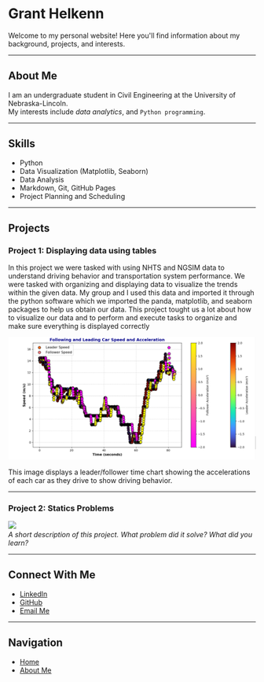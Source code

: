 # Grant Helkenn

Welcome to my personal website! Here you'll find information about my background, projects, and interests.

---

## About Me

I am an undergraduate student in Civil Engineering at the University of Nebraska-Lincoln.  
My interests include *data analytics*, and `Python programming`.

---

## Skills

- Python  
- Data Visualization (Matplotlib, Seaborn)  
- Data Analysis  
- Markdown, Git, GitHub Pages
- Project Planning and Scheduling

---

## Projects

### Project 1: Displaying data using tables
In this project we were tasked with using NHTS and NGSIM data to understand driving behavior and transportation system performance. We were tasked with organizing and displaying data to visualize the trends within the given data. My group and I used this data and imported it through the python software which we imported the panda, matplotlib, and seaborn packages to help us obtain our data. This project tought us a lot about how to visualize our data and to perform and execute tasks to organize and make sure everything is displayed correctly

![Project Chart](Project_3.png)  

This image displays a leader/follower time chart showing the accelerations of each car as they drive to show driving behavior.


---

### Project 2: Statics Problems

![](images/project2.jpg)  
*A short description of this project. What problem did it solve? What did you learn?*

---

## Connect With Me

- [LinkedIn](https://www.linkedin.com/in/grant-helkenn)  
- [GitHub](https://github.com/GrantHelkenn)  
- [Email Me](mailto:ghelkenn2@huskers.unl.edu)

---

## Navigation

- [Home](index.md)  
- [About Me](about.md)  
  
